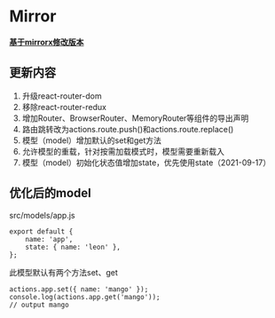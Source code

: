 # Mirror

**[基于mirrorx修改版本](https://github.com/mirrorjs/mirror)**

## 更新内容

1. 升级react-router-dom
2. 移除react-router-redux
3. 增加Router、BrowserRouter、MemoryRouter等组件的导出声明
4. 路由跳转改为actions.route.push()和actions.route.replace()
5. 模型（model）增加默认的set和get方法
6. 允许模型的重载，针对按需加载模式时，模型需要重新载入
7. 模型（model）初始化状态值增加state，优先使用state（2021-09-17）

## 优化后的model

src/models/app.js
```
export default {
    name: 'app',
    state: { name: 'leon' },
};
```

此模型默认有两个方法set、get
```
actions.app.set({ name: 'mango' });
console.log(actions.app.get('mango'));
// output mango
```